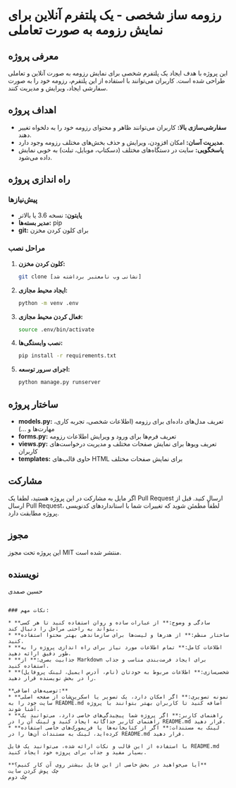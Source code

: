 # رزومه ساز شخصی - یک پلتفرم آنلاین برای نمایش رزومه به صورت تعاملی

## معرفی پروژه
این پروژه با هدف ایجاد یک پلتفرم شخصی برای نمایش رزومه به صورت آنلاین و تعاملی طراحی شده است. کاربران می‌توانند با استفاده از این پلتفرم، رزومه خود را به صورت سفارشی ایجاد، ویرایش و مدیریت کنند.

## اهداف پروژه
* **سفارشی‌سازی بالا:** کاربران می‌توانند ظاهر و محتوای رزومه خود را به دلخواه تغییر دهند.
* **مدیریت آسان:** امکان افزودن، ویرایش و حذف بخش‌های مختلف رزومه وجود دارد.
* **پاسخگویی:** سایت در دستگاه‌های مختلف (دسکتاپ، موبایل، تبلت) به خوبی نمایش داده می‌شود.

## راه اندازی پروژه

### پیش‌نیازها
* **پایتون:** نسخه 3.6 یا بالاتر
* **مدیر بسته‌ها:** pip
* **git:** برای کلون کردن مخزن

### مراحل نصب
1. **کلون کردن مخزن:**
   ```bash
   git clone [نشانی وب نامعتبر برداشته شد]
   ```
2. **ایجاد محیط مجازی:**
   ```bash
   python -m venv .env
   ```
3. **فعال کردن محیط مجازی:**
   ```bash
   source .env/bin/activate
   ```
4. **نصب وابستگی‌ها:**
   ```bash
   pip install -r requirements.txt
   ```
5. **اجرای سرور توسعه:**
   ```bash
   python manage.py runserver
   ```

## ساختار پروژه
* **models.py:** تعریف مدل‌های داده‌ای برای رزومه (اطلاعات شخصی، تجربه کاری، مهارت‌ها و ...)
* **forms.py:** تعریف فرم‌ها برای ورود و ویرایش اطلاعات رزومه
* **views.py:** تعریف ویوها برای نمایش صفحات مختلف و مدیریت درخواست‌های کاربران
* **templates:** حاوی قالب‌های HTML برای نمایش صفحات مختلف

## مشارکت
اگر مایل به مشارکت در این پروژه هستید، لطفا یک Pull Request ارسال کنید. قبل از ارسال Pull Request، لطفاً مطمئن شوید که تغییرات شما با استانداردهای کدنویسی پروژه مطابقت دارد.

## مجوز
این پروژه تحت مجوز MIT منتشر شده است.

## نویسنده
حسین صمدی
```

### نکات مهم:

* **سادگی و وضوح:** از عبارات ساده و روان استفاده کنید تا هر کسی بتواند به راحتی مراحل را دنبال کند.
* **ساختار منظم:** از هدرها و لیست‌ها برای سازماندهی بهتر محتوا استفاده کنید.
* **اطلاعات کامل:** تمام اطلاعات مورد نیاز برای راه اندازی پروژه را به طور دقیق ارائه دهید.
* **جذابیت بصری:** از Markdown برای ایجاد فرمت‌بندی مناسب و جذاب استفاده کنید.
* **شخصی‌سازی:** اطلاعات مربوط به خودتان (نام، آدرس ایمیل، لینک پروفایل) را در بخش نویسنده قرار دهید.

**توصیه‌های اضافی:**
* **نمونه تصویری:** اگر امکان دارد، یک تصویر یا اسکرین‌شات از صفحه اصلی سایت خود را به README.md اضافه کنید تا کاربران بهتر بتوانند با پروژه آشنا شوند.
* **راهنمای کاربر:** اگر پروژه شما پیچیدگی‌های خاصی دارد، می‌توانید یک راهنمای کاربر جداگانه ایجاد کنید و لینک آن را در README.md قرار دهید.
* **لینک به مستندات:** اگر از کتابخانه‌ها یا فریمورک‌های خاصی استفاده کرده‌اید، لینک به مستندات آن‌ها را در README.md قرار دهید.

با استفاده از این قالب و نکات ارائه شده، می‌توانید یک فایل README.md بسیار مفید و جذاب برای پروژه خود ایجاد کنید. 

**آیا می‌خواهید در بخش خاصی از این فایل بیشتر روی آن کار کنیم؟** 
چک پوش کردن سایت
چک دوم 
